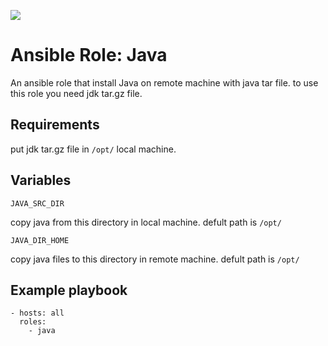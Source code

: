 ![](https://github.com/ghand/ansible-role-java/workflows/ci/badge.svg)

Ansible Role: Java
=========

An ansible role that install Java on remote machine with java tar file. to use this role you need jdk tar.gz file.

Requirements
------------

put jdk tar.gz file in `/opt/` local machine.


Variables
-----------
```JAVA_SRC_DIR```

copy java from this directory in local machine. defult path is `/opt/`

```JAVA_DIR_HOME```

copy java files to this directory in remote machine. defult path is `/opt/`

Example playbook
-------------
```
- hosts: all
  roles:
    - java
```